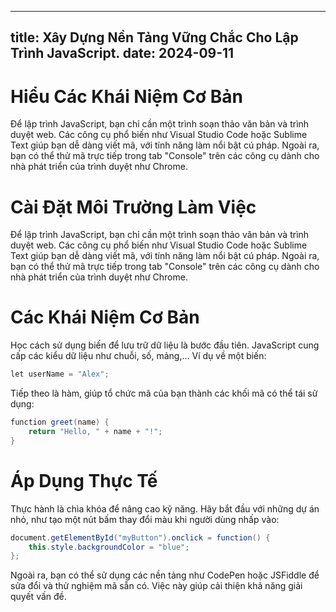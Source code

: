 ---
title: Xây Dựng Nền Tảng Vững Chắc Cho Lập Trình JavaScript.
date: 2024-09-11
-----

# Hiểu Các Khái Niệm Cơ Bản

Để lập trình JavaScript, bạn chỉ cần một trình soạn thảo văn bản và trình duyệt web. Các công cụ phổ biến như Visual Studio Code hoặc Sublime Text giúp bạn dễ dàng viết mã, với tính năng làm nổi bật cú pháp. Ngoài ra, bạn có thể thử mã trực tiếp trong tab "Console" trên các công cụ dành cho nhà phát triển của trình duyệt như Chrome.

# Cài Đặt Môi Trường Làm Việc

Để lập trình JavaScript, bạn chỉ cần một trình soạn thảo văn bản và trình duyệt web. Các công cụ phổ biến như Visual Studio Code hoặc Sublime Text giúp bạn dễ dàng viết mã, với tính năng làm nổi bật cú pháp. Ngoài ra, bạn có thể thử mã trực tiếp trong tab "Console" trên các công cụ dành cho nhà phát triển của trình duyệt như Chrome.

# Các Khái Niệm Cơ Bản

Học cách sử dụng biến để lưu trữ dữ liệu là bước đầu tiên. JavaScript cung cấp các kiểu dữ liệu như chuỗi, số, mảng,... Ví dụ về một biến:

```java
let userName = "Alex";
```

Tiếp theo là hàm, giúp tổ chức mã của bạn thành các khối mã có thể tái sử dụng:

```java
function greet(name) {
    return "Hello, " + name + "!";
}
```


# Áp Dụng Thực Tế

Thực hành là chìa khóa để nâng cao kỹ năng. Hãy bắt đầu với những dự án nhỏ, như tạo một nút bấm thay đổi màu khi người dùng nhấp vào:

```java
document.getElementById("myButton").onclick = function() {
    this.style.backgroundColor = "blue";
};
```

Ngoài ra, bạn có thể sử dụng các nền tảng như CodePen hoặc JSFiddle để sửa đổi và thử nghiệm mã sẵn có. Việc này giúp cải thiện khả năng giải quyết vấn đề.
